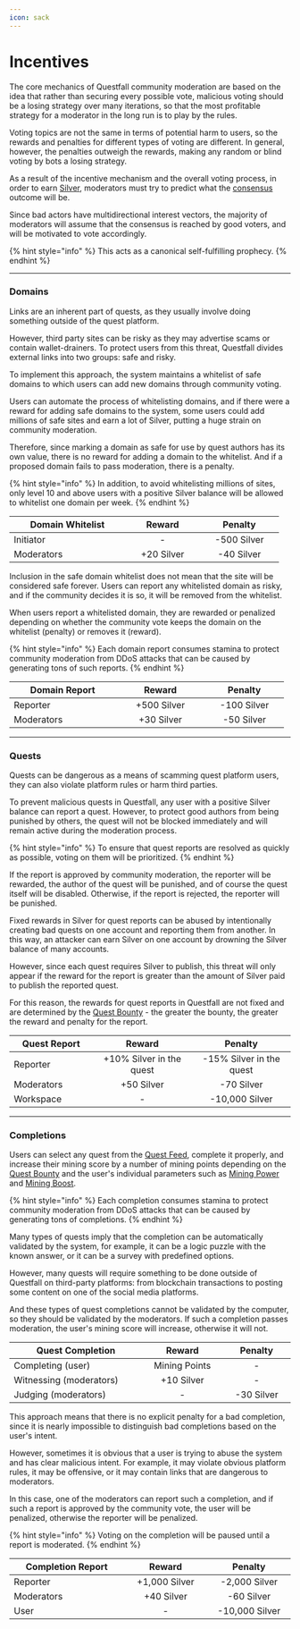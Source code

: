 ```yaml
---
icon: sack
---
```


# Incentives

The core mechanics of Questfall community moderation are based on the idea that rather than securing every possible vote, malicious voting should be a losing strategy over many iterations, so that the most profitable strategy for a moderator in the long run is to play by the rules.

Voting topics are not the same in terms of potential harm to users, so the rewards and penalties for different types of voting are different. In general, however, the penalties outweigh the rewards, making any random or blind voting by bots a losing strategy.

As a result of the incentive mechanism and the overall voting process, in order to earn [Silver](../../assets/silver.md), moderators must try to predict what the [consensus](consensus.md) outcome will be.&#x20;

Since bad actors have multidirectional interest vectors, the majority of moderators will assume that the consensus is reached by good voters, and will be motivated to vote accordingly.

{% hint style="info" %}
This acts as a canonical self-fulfilling prophecy.
{% endhint %}

***

### Domains

Links are an inherent part of quests, as they usually involve doing something outside of the quest platform.&#x20;

However, third party sites can be risky as they may advertise scams or contain wallet-drainers. To protect users from this threat, Questfall divides external links into two groups: safe and risky.

To implement this approach, the system maintains a whitelist of safe domains to which users can add new domains through community voting.

Users can automate the process of whitelisting domains, and if there were a reward for adding safe domains to the system, some users could add millions of safe sites and earn a lot of Silver, putting a huge strain on community moderation.

Therefore, since marking a domain as safe for use by quest authors has its own value, there is no reward for adding a domain to the whitelist. And if a proposed domain fails to pass moderation, there is a penalty.

{% hint style="info" %}
In addition, to avoid whitelisting millions of sites, only level 10 and above users with a positive Silver balance will be allowed to whitelist one domain per week.
{% endhint %}

<table><thead><tr><th width="192">Domain Whitelist</th><th width="117" align="center">Reward</th><th width="126" align="center">Penalty</th></tr></thead><tbody><tr><td>Initiator</td><td align="center">-</td><td align="center">-500 Silver</td></tr><tr><td>Moderators</td><td align="center">+20 Silver</td><td align="center">-40 Silver</td></tr></tbody></table>

Inclusion in the safe domain whitelist does not mean that the site will be considered safe forever. Users can report any whitelisted domain as risky, and if the community decides it is so, it will be removed from the whitelist.

When users report a whitelisted domain, they are rewarded or penalized depending on whether the community vote keeps the domain on the whitelist (penalty) or removes it (reward).

{% hint style="info" %}
Each domain report consumes stamina to protect community moderation from DDoS attacks that can be caused by generating tons of such reports.
{% endhint %}

<table><thead><tr><th width="175">Domain Report</th><th width="143" align="center">Reward</th><th width="126" align="center">Penalty</th></tr></thead><tbody><tr><td>Reporter</td><td align="center">+500 Silver</td><td align="center">-100 Silver</td></tr><tr><td>Moderators</td><td align="center">+30 Silver</td><td align="center">-50 Silver</td></tr></tbody></table>

***

### Quests

Quests can be dangerous as a means of scamming quest platform users, they can also violate platform rules or harm third parties.

To prevent malicious quests in Questfall, any user with a positive Silver balance can report a quest. However, to protect good authors from being punished by others, the quest will not be blocked immediately and will remain active during the moderation process.

{% hint style="info" %}
To ensure that quest reports are resolved as quickly as possible, voting on them will be prioritized.
{% endhint %}

If the report is approved by community moderation, the reporter will be rewarded, the author of the quest will be punished, and of course the quest itself will be disabled. Otherwise, if the report is rejected, the reporter will be punished.

Fixed rewards in Silver for quest reports can be abused by intentionally creating bad quests on one account and reporting them from another. In this way, an attacker can earn Silver on one account by drowning the Silver balance of many accounts.

However, since each quest requires Silver to publish, this threat will only appear if the reward for the report is greater than the amount of Silver paid to publish the reported quest.

For this reason, the rewards for quest reports in Questfall are not fixed and are determined by the [Quest Bounty](../creation/quest-bounty.md) - the greater the bounty, the greater the reward and penalty for the report.

<table><thead><tr><th width="157">Quest Report</th><th width="213" align="center">Reward</th><th width="209" align="center">Penalty</th></tr></thead><tbody><tr><td>Reporter</td><td align="center">+10% Silver in the quest</td><td align="center">-15% Silver in the quest</td></tr><tr><td>Moderators</td><td align="center">+50 Silver</td><td align="center">-70 Silver</td></tr><tr><td>Workspace</td><td align="center">-</td><td align="center">-10,000 Silver</td></tr></tbody></table>

***

### Completions

Users can select any quest from the [Quest Feed](../../overview/global-feed.md), complete it properly, and increase their mining score by a number of mining points depending on the [Quest Bounty](../creation/quest-bounty.md) and the user's individual parameters such as [Mining Power](../completion/#mining-power) and [Mining Boost](../completion/#mining-boost).

{% hint style="info" %}
Each completion consumes stamina to protect community moderation from DDoS attacks that can be caused by generating tons of completions.
{% endhint %}

Many types of quests imply that the completion can be automatically validated by the system, for example, it can be a logic puzzle with the known answer, or it can be a survey with predefined options.

However, many quests will require something to be done outside of Questfall on third-party platforms: from blockchain transactions to posting some content on one of the social media platforms.&#x20;

And these types of quest completions cannot be validated by the computer, so they should be validated by the moderators. If such a completion passes moderation, the user's mining score will increase, otherwise it will not.&#x20;

<table><thead><tr><th width="235">Quest Completion</th><th width="135" align="center">Reward</th><th width="111" align="center">Penalty</th></tr></thead><tbody><tr><td>Completing (user)</td><td align="center">Mining Points</td><td align="center">-</td></tr><tr><td>Witnessing (moderators)</td><td align="center">+10 Silver</td><td align="center">-</td></tr><tr><td>Judging (moderators)</td><td align="center">-</td><td align="center">-30 Silver</td></tr></tbody></table>

This approach means that there is no explicit penalty for a bad completion, since it is nearly impossible to distinguish bad completions based on the user's intent.

However, sometimes it is obvious that a user is trying to abuse the system and has clear malicious intent. For example, it may violate obvious platform rules, it may be offensive, or it may contain links that are dangerous to moderators.

In this case, one of the moderators can report such a completion, and if such a report is approved by the community vote, the user will be penalized, otherwise the reporter will be penalized.

{% hint style="info" %}
Voting on the completion will be paused until a report is moderated.
{% endhint %}

<table><thead><tr><th width="196">Completion Report</th><th width="138" align="center">Reward</th><th width="138" align="center">Penalty</th></tr></thead><tbody><tr><td>Reporter</td><td align="center">+1,000 Silver</td><td align="center">-2,000 Silver</td></tr><tr><td>Moderators</td><td align="center">+40 Silver</td><td align="center">-60 Silver</td></tr><tr><td>User</td><td align="center">-</td><td align="center">-10,000 Silver</td></tr></tbody></table>

